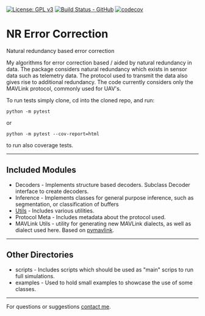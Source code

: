 [![License: GPL v3](https://img.shields.io/badge/License-GPLv3-blue.svg)](https://www.gnu.org/licenses/gpl-3.0)
[![Build Status - GitHub](https://github.com/YairMZ/NR_telemetry_ECC/actions/workflows/python-app.yml/badge.svg)](
https://github.com/YairMZ/NR_Error_Correction/actions/workflows/python-app.yml/badge.svg)
[![codecov](https://codecov.io/gh/YairMZ/NR_telemetry_ECC/branch/master/graph/badge.svg?token=tEXXuFzTVz)](https://codecov.io/gh/YairMZ/NR_telemetry_ECC)


# NR Error Correction
Natural redundancy based error correction

My algorithms for error correction based / aided by natural redundancy in data.
The package considers natural redundancy which exists in sensor data such as telemetry data.
The protocol used to transmit the data also gives rise to additional redundancy.
The code currently considers only the MAVLink protocol, commonly used for UAV's.

To run tests simply clone, cd into the cloned repo, and run:
```
python -m pytest
```
or
```
python -m pytest --cov-report=html
```
to run also coverage tests.

-----------
## Included Modules
 - Decoders - Implements structure based decoders. Subclass Decoder interface to create decoders.
 - Inference - Implements classes for general purpose inference, such as segmentation, or classification of buffers
 - [Utils](utils/README.md) - Includes various utilities.
 - Protocol Meta - Includes metadata about the protocol used.
 - MAVLink Utils - utility for generating new MAVLink dialects, as well as dialect used here. Based on
[pymavlink](https://github.com/ArduPilot/pymavlink).

-----------
## Other Directories
 - scripts - Includes scripts which should be used as "main" scrips to run full simulations.
 - examples - Used to hold small examples to showcase the use of some classes.


--------------------------
For questions or suggestions [contact me](mailto:yairmazal@gmail.com?subject=[GitHub]%20NR%20Error%20Correction).